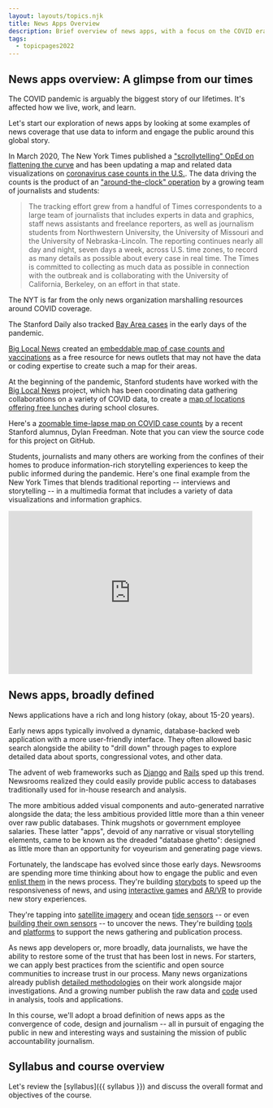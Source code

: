 ```yaml
---
layout: layouts/topics.njk
title: News Apps Overview
description: Brief overview of news apps, with a focus on the COVID era.
tags:
  - topicpages2022
---
```


## News apps overview: A glimpse from our times

The COVID pandemic is arguably the biggest story of our lifetimes. It's affected how we live, work, and learn.

Let's start our exploration of news apps by looking at some examples of news coverage that use data to inform and engage the public around this global story.

In March 2020, The New York Times published a ["scrollytelling" OpEd on flattening the curve](https://www.nytimes.com/interactive/2020/03/13/opinion/coronavirus-trump-response.html) and has been updating a map and related data visualizations on [coronavirus case counts in the U.S.](https://www.nytimes.com/interactive/2020/us/coronavirus-us-cases.html). The data driving the counts is the product of an ["around-the-clock" operation](https://www.nytimes.com/article/coronavirus-county-data-us.html) by a growing team of journalists and students:

> The tracking effort grew from a handful of Times correspondents to a large team of journalists that includes experts in data and graphics, staff news assistants and freelance reporters, as well as journalism students from Northwestern University, the University of Missouri and the University of Nebraska-Lincoln. The reporting continues nearly all day and night, seven days a week, across U.S. time zones, to record as many details as possible about every case in real time. The Times is committed to collecting as much data as possible in connection with the outbreak and is collaborating with the University of California, Berkeley, on an effort in that state.

The NYT is far from the only news organization marshalling resources around COVID coverage.

The Stanford Daily also tracked [Bay Area cases](https://www.stanforddaily.com/2020/03/24/visualized-covid-19-cases-in-santa-clara-county/) in the early days of the pandemic.

[Big Local News][] created an [embeddable map of case counts and vaccinations](http://covid19.biglocalnews.org/county-maps/index.html#/) as a free resource for news outlets that may not have the data or coding expertise to create such a map for their areas.

[Big Local News]: https://biglocalnews.org

At the beginning of the pandemic, Stanford students have worked with the [Big Local News][] project, which has been coordinating data gathering collaborations on a variety of COVID data, to create a [map of locations offering free lunches](https://www.mercurynews.com/2020/03/20/map-where-in-the-bay-area-to-get-free-school-lunches-during-coronavirus-closures/) during school closures.

Here's a [zoomable time-lapse map on COVID case counts](https://covid19map.us/) by a recent Stanford alumnus, Dylan Freedman. Note that you can view the source code for this project on GitHub.

Students, journalists and many others are working from the confines of their homes to produce information-rich storytelling experiences to keep the public informed during the pandemic. Here's one final example from the New York Times that blends traditional reporting -- interviews and storytelling -- in a multimedia format that includes a variety of data visualizations and information graphics.

<iframe title="New York Times Video - Embed Player" width="480" height="321" frameborder="0" scrolling="no" allowfullscreen="true" marginheight="0" marginwidth="0" id="nyt_video_player" src="https://www.nytimes.com/video/players/offsite/index.html?videoId=100000007056651"></iframe>

## News apps, broadly defined

News applications have a rich and long history (okay, about 15-20 years).

Early news apps typically involved a dynamic, database-backed web application with a more user-friendly interface. They often allowed basic search alongside the ability to "drill down" through pages to explore detailed data about sports, congressional votes, and other data.

The advent of web frameworks such as [Django](https://www.djangoproject.com/) and [Rails](https://rubyonrails.org/) sped up this trend. Newsrooms realized they could easily provide public access to databases traditionally used for in-house research and analysis.

The more ambitious added visual components and auto-generated narrative alongside the data; the less ambitious provided little more than a thin veneer over raw public databases. Think mugshots or government employee salaries. These latter "apps", devoid of any narrative or visual storytelling elements, came to be known as the dreaded "database ghetto": designed as little more than an opportunity for voyeurism and generating page views.

Fortunately, the landscape has evolved since those early days. Newsrooms are spending more time thinking about how to engage the public and even [enlist them](https://www.theguardian.com/news/datablog/2009/jun/18/mps-expenses-houseofcommons) in the news process. They're building [storybots](https://source.opennews.org/articles/how-break-news-while-you-sleep/) to speed up the responsiveness of news, and using [interactive games](https://projects.propublica.org/asylum/) and [AR/VR](https://docs.google.com/presentation/d/1-F_eyqTcKhXb6k2f3KzcwA_Wmy2QQkq39v5cUXTLTr8/present#slide=id.g356b11cd76_0_0) to provide new story experiences.

They're tapping into [satellite imagery][] and ocean [tide sensors][] -- or even [building their own sensors][] -- to uncover the news. They're building [tools](https://datasette.readthedocs.io/en/stable) and [platforms](https://www.documentcloud.org/) to support the news gathering and publication process.

[story bots]: https://source.opennews.org/articles/how-break-news-while-you-sleep/
[satellite imagery]: https://www.revealnews.org/article/who-is-the-wet-prince-of-bel-air-here-are-the-likely-culprits/
[tide sensors]: https://www.reuters.com/investigates/special-report/waters-edge-the-crisis-of-rising-sea-levels/#gauges-interactive
[building their own sensors]: https://current.org/2016/07/wnycs-latest-sensor-journalism-project-zeroes-in-on-heat-island-harlem/

As news app developers or, more broadly, data journalists, we have the ability to restore some of the trust that has been lost in news. For starters, we can apply best practices from the scientific and open source communities to increase trust in our process. Many news organizations already publish [detailed methodologies](https://www.revealnews.org/article/how-we-identified-lending-disparities-in-federal-mortgage-data/) on their work alongside major investigations. And a growing number publish the raw data and [code](https://github.com/datadesk) used in analysis, tools and applications.

In this course, we'll adopt a broad definition of news apps as the convergence of code, design and journalism -- all in pursuit of engaging the public in new and interesting ways and sustaining the mission of public accountability journalism.

## Syllabus and course overview

Let's review the [syllabus]({{ syllabus }}) and discuss the overall format and objectives of the course.


